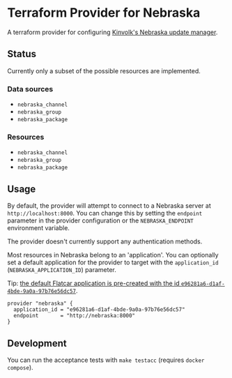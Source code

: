 # Terraform Provider for Nebraska

A terraform provider for configuring [Kinvolk's Nebraska update
manager](https://github.com/kinvolk/nebraska).

## Status

Currently only a subset of the possible resources are implemented.

### Data sources

- `nebraska_channel`
- `nebraska_group`
- `nebraska_package`

### Resources

- `nebraska_channel`
- `nebraska_group`
- `nebraska_package`

## Usage

By default, the provider will attempt to connect to a Nebraska server at
`http://localhost:8000`. You can change this by setting the `endpoint`
parameter in the provider configuration or the  `NEBRASKA_ENDPOINT`
environment variable.

The provider doesn't currently support any authentication methods.

Most resources in Nebraska belong to an 'application'. You can optionally set a
default application for the provider to target with the `application_id`
(`NEBRASKA_APPLICATION_ID`) parameter.

Tip: [the default Flatcar application is pre-created with the id
`e96281a6-d1af-4bde-9a0a-97b76e56dc57`](https://github.com/flatcar/nebraska/blob/2.8.6/backend/pkg/api/applications.go#L32).

```hcl
provider "nebraska" {
  application_id = "e96281a6-d1af-4bde-9a0a-97b76e56dc57"
  endpoint       = "http://nebraska:8000"
}
```

## Development

You can run the acceptance tests with `make testacc` (requires `docker compose`).

